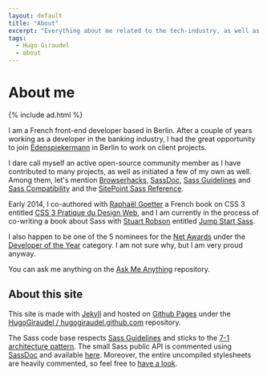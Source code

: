 ```yaml
---
layout: default
title: "About"
excerpt: "Everything about me related to the tech-industry, as well as a couple of hints about this site and how it was built."
tags:
  - Hugo Giraudel
  - about
---
```


# About me

{% include ad.html %}

I am a French front-end developer based in Berlin. After a couple of years working as a developer in the banking industry, I had the great opportunity to join [Edenspiekermann](http://edenspiekermann.com) in Berlin to work on client projects.

I dare call myself an active open-source community member as I have contributed to many projects, as well as initiated a few of my own as well. Among them, let's mention [Browserhacks](http://browserhacks.com), [SassDoc](http://sassdoc.com), [Sass Guidelines](http://sass-guidelin.es) and [Sass Compatibility](http://sass-compatibility.github.io) and the [SitePoint Sass Reference](http://www.sitepoint.com/sass-reference/).

Early 2014, I co-authored with [Raphaël Goetter](http://goetter.fr) a French book on CSS 3 entitled [CSS 3 Pratique du Design Web](http://css3-pratique.fr/), and I am currently in the process of co-writing a book about Sass with [Stuart Robson](https://twitter.com/sturobson) entitled [Jump Start Sass](https://learnable.com/books/jump-start-sass).

I also happen to be one of the 5 nominees for the [Net Awards](https://thenetawards.com) under the [Developer of the Year](https://thenetawards.com/vote/developer/) category. I am not sure why, but I am very proud anyway.

You can ask me anything on the [Ask Me Anything](https://github.com/hugogiraudel/ama) repository.

## About this site

This site is made with [Jekyll](http://jekyllrb.com) and hosted on [Github Pages](https://pages.github.com/) under the [HugoGiraudel / hugogiraudel.github.com](https://github.com/HugoGiraudel/hugogiraudel.github.com) repository. 

The Sass code base respects [Sass Guidelines](http://sass-guidelin.es) and sticks to the [7-1 architecture pattern](http://sass-guidelin.es/#architecture). The small Sass public API is commented using [SassDoc](http://sassdoc.com) and available [here](/sassdoc/). Moreover, the entire uncompiled stylesheets are heavily commented, so feel free to [have a look](https://github.com/HugoGiraudel/hugogiraudel.github.com/tree/master/_sass).
